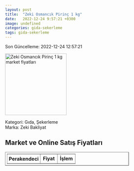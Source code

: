 ```yaml
---
layout: post
title:  "Zeki Osmancık Pirinç 1 kg"
date:   2022-12-24 9:57:21 +0300
image: undefined
categories: gida-sekerleme
tags: gida-sekerleme
---
```


Son Güncelleme: 2022-12-24 12:57:21

<img src="undefined" width="200" alt="Zeki Osmancık Pirinç 1 kg market fiyatları" />

Kategori: Gıda, Şekerleme
<br />
Marka: Zeki Bakliyat

<h2>Market ve Online Satış Fiyatları</h2>

<table border="1" style="padding: 5px;width:80%;">
  <tr>
    <td style="padding: 5px;"><strong>Perakendeci</strong></td>
    <td><strong>Fiyat</strong></td>
    <td><strong>İşlem</strong></td>
  </tr>
  
</table>
